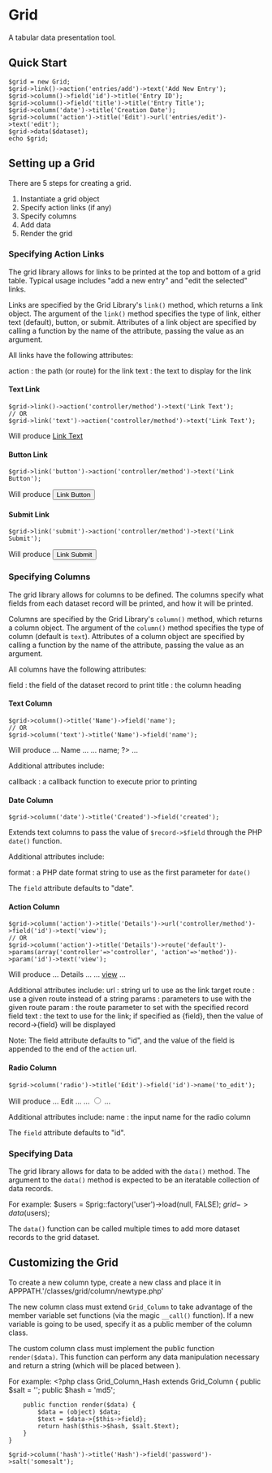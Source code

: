 # Grid

A tabular data presentation tool.

## Quick Start

    $grid = new Grid;
    $grid->link()->action('entries/add')->text('Add New Entry');
    $grid->column()->field('id')->title('Entry ID');
    $grid->column()->field('title')->title('Entry Title');
    $grid->column('date')->title('Creation Date');
    $grid->column('action')->title('Edit')->url('entries/edit')->text('edit');
    $grid->data($dataset);
    echo $grid;

## Setting up a Grid

There are 5 steps for creating a grid.

1. Instantiate a grid object
1. Specify action links (if any)
1. Specify columns
1. Add data
1. Render the grid

### Specifying Action Links

The grid library allows for links to be printed at the top and bottom
of a grid table.  Typical usage includes "add a new entry" and "edit
the selected" links.

Links are specified by the Grid Library's `link()` method, which returns
a link object.  The argument of the `link()` method specifies the type of
link, either text (default), button, or submit.  Attributes of a link
object are specified by calling a function by the name of the attribute,
passing the value as an argument.

All links have the following attributes:

action
: the path (or route) for the link
text
: the text to display for the link

#### Text Link
    $grid->link()->action('controller/method')->text('Link Text');
    // OR
    $grid->link('text')->action('controller/method')->text('Link Text');

Will produce
    <a href="http://www.domain.com/controller/method">Link Text</a>

#### Button Link
    $grid->link('button')->action('controller/method')->text('Link Button');

Will produce
    <a href="http://www.domain.com/controller/method"><button>Link Button</button></a>

#### Submit Link
    $grid->link('submit')->action('controller/method')->text('Link Submit');

Will produce
    <input type="submit" value="Link Submit" />

### Specifying Columns

The grid library allows for columns to be defined.  The columns specify
what fields from each dataset record will be printed, and how it will
be printed.

Columns are specified by the Grid Library's `column()` method, which
returns a column object.  The argument of the `column()` method specifies
the type of column (default is `text`).  Attributes of a column object are specified by calling
a function by the name of the attribute, passing the value as an
argument.

All columns have the following attributes:

field
: the field of the dataset record to print
title
: the column heading

#### Text Column
    $grid->column()->title('Name')->field('name');
    // OR
    $grid->column('text')->title('Name')->field('name');

Will produce
    <tr>
        ...
        <th>Name</th>
        ...
    </tr>
    <tr>
        ...
        <td><?php echo $record->name; ?></td>
        ...
    </tr>

Additional attributes include:

callback
: a callback function to execute prior to printing

#### Date Column
    $grid->column('date')->title('Created')->field('created');

Extends text columns to pass the value of `$record->$field` through
the PHP `date()` function.

Additional attributes include:

format
: a PHP date format string to use as the first parameter for `date()`

The `field` attribute defaults to "date".

#### Action Column
    $grid->column('action')->title('Details')->url('controller/method')->field('id')->text('view');
    // OR
    $grid->column('action')->title('Details')->route('default')->params(array('controller'=>'controller', 'action'=>'method'))->param('id')->text('view');

Will produce
    <tr>
        ...
        <th>Details</th>
        ...
    </tr>
    <tr>
        ...
        <td><a href="http://www.domain.com/controller/method/<?php echo $record->field; ?>">view</a></td>
        ...
    </tr>

Additional attributes include:
url
: string url to use as the link target
route
: use a given route instead of a string
params
: parameters to use with the given route
param
: the route parameter to set with the specified record field
text
: the text to use for the link; if specified as {field}, then the value of record->{field} will be displayed

Note:
The field attribute defaults to "id", and the value of the field is
appended to the end of the `action` url.

#### Radio Column
    $grid->column('radio')->title('Edit')->field('id')->name('to_edit');

Will produce
    <tr>
        ...
        <th>Edit</th>
        ...
    </tr>
    <tr>
        ...
        <td><input type="radio" name="to_edit" value="<?php echo $record->$field; ?>" /></td>
        ...
    </tr>

Additional attributes include:
name
: the input name for the radio column

The `field` attribute defaults to "id".

### Specifying Data

The grid library allows for data to be added with the `data()` method.
The argument to the `data()` method is expected to be an iteratable
collection of data records.

For example:
    $users = Sprig::factory('user')->load(null, FALSE);
    $grid->data($users);

The `data()` function can be called multiple times to add more dataset
records to the grid dataset.

## Customizing the Grid

To create a new column type, create a new class and place it in
    APPPATH.'/classes/grid/column/newtype.php'

The new column class must extend `Grid_Column` to take advantage of the
member variable set functions (via the magic `__call()` function).  If
a new variable is going to be used, specify it as a public member of the
column class.

The custom column class must implement the public function `render($data)`.
This function can perform any data manipulation necessary and return a
string (which will be placed between <td></td>).

For example:
    <?php
    class Grid_Column_Hash extends Grid_Column {
        public $salt = '';
        public $hash = 'md5';

        public function render($data) {
            $data = (object) $data;
            $text = $data->{$this->field};
            return hash($this->$hash, $salt.$text);
        }
    }

    $grid->column('hash')->title('Hash')->field('password')->salt('somesalt');

